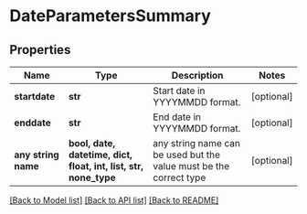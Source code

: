# DateParametersSummary


## Properties
Name | Type | Description | Notes
------------ | ------------- | ------------- | -------------
**startdate** | **str** | Start date in YYYYMMDD format. | [optional] 
**enddate** | **str** | End date in YYYYMMDD format. | [optional] 
**any string name** | **bool, date, datetime, dict, float, int, list, str, none_type** | any string name can be used but the value must be the correct type | [optional]

[[Back to Model list]](../README.md#documentation-for-models) [[Back to API list]](../README.md#documentation-for-api-endpoints) [[Back to README]](../README.md)


